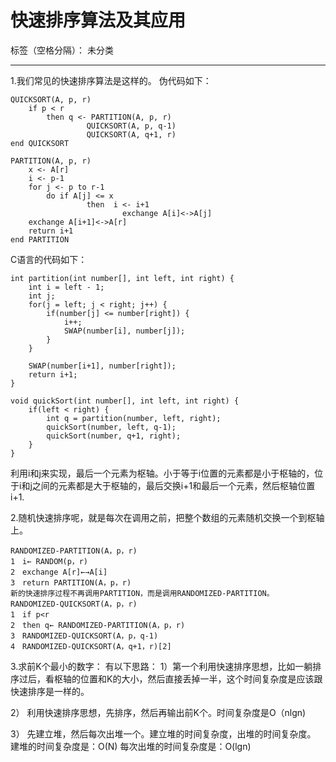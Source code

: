 ﻿# 快速排序算法及其应用

标签（空格分隔）： 未分类

---

1.我们常见的快速排序算法是这样的。
伪代码如下：
```
QUICKSORT(A, p, r) 
    if p < r 
        then q <- PARTITION(A, p, r) 
                 QUICKSORT(A, p, q-1) 
                 QUICKSORT(A, q+1, r) 
end QUICKSORT 

PARTITION(A, p, r) 
    x <- A[r] 
    i <- p-1 
    for j <- p to r-1 
        do if A[j] <= x 
                 then  i <- i+1 
                         exchange A[i]<->A[j] 
    exchange A[i+1]<->A[r] 
    return i+1 
end PARTITION

```
C语言的代码如下：
```
int partition(int number[], int left, int right) { 
    int i = left - 1; 
    int j;
    for(j = left; j < right; j++) { 
        if(number[j] <= number[right]) { 
            i++; 
            SWAP(number[i], number[j]); 
        } 
    } 

    SWAP(number[i+1], number[right]); 
    return i+1; 
} 

void quickSort(int number[], int left, int right) { 
    if(left < right) { 
        int q = partition(number, left, right); 
        quickSort(number, left, q-1); 
        quickSort(number, q+1, right); 
    } 
} 

```
利用i和j来实现，最后一个元素为枢轴。小于等于i位置的元素都是小于枢轴的，位于i和j之间的元素都是大于枢轴的，最后交换i+1和最后一个元素，然后枢轴位置i+1.

2.随机快速排序呢，就是每次在调用之前，把整个数组的元素随机交换一个到枢轴上。

```
RANDOMIZED-PARTITION(A，p，r)
1　i← RANDOM(p，r)
2　exchange A[r]←→A[i]
3　return PARTITION(A，p，r)
新的快速排序过程不再调用PARTITION，而是调用RANDOMIZED-PARTITION。
RANDOMIZED-QUICKSORT(A，p，r)
1　if p<r
2　then q← RANDOMIZED-PARTITION(A，p，r)
3　RANDOMIZED-QUICKSORT(A，p，q-1)
4　RANDOMIZED-QUICKSORT(A，q+1，r)[2] 

```

3.求前K个最小的数字：
有以下思路：
1）第一个利用快速排序思想，比如一躺排序过后，看枢轴的位置和K的大小，然后直接丢掉一半，这个时间复杂度是应该跟快速排序是一样的。

2）
利用快速排序思想，先排序，然后再输出前K个。时间复杂度是O（nlgn)

3）
先建立堆，然后每次出堆一个。建立堆的时间复杂度，出堆的时间复杂度。
建堆的时间复杂度是：O(N)
每次出堆的时间复杂度是：O(lgn)